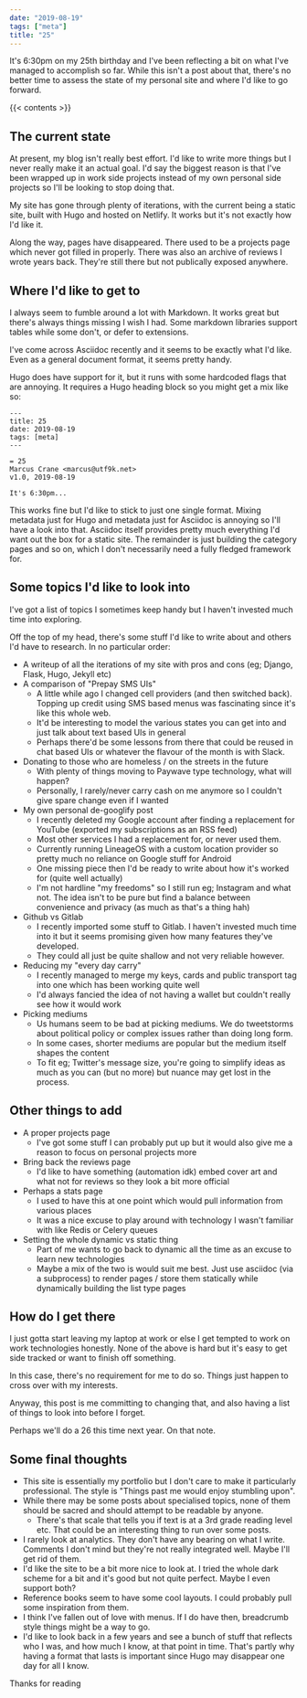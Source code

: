 ```yaml
---
date: "2019-08-19"
tags: ["meta"]
title: "25"
---
```


It's 6:30pm on my 25th birthday and I've been reflecting a bit on what I've managed to accomplish so far. While this isn't a post about that, there's no better time to assess the state of my personal site and where I'd like to go forward.

{{< contents >}}

## The current state

At present, my blog isn't really best effort. I'd like to write more things but I never really make it an actual goal. I'd say the biggest reason is that I've been wrapped up in work side projects instead of my own personal side projects so I'll be looking to stop doing that.

My site has gone through plenty of iterations, with the current being a static site, built with Hugo and hosted on Netlify. It works but it's not exactly how I'd like it.

Along the way, pages have disappeared. There used to be a projects page which never got filled in properly. There was also an archive of reviews I wrote years back. They're still there but not publically exposed anywhere.

## Where I'd like to get to

I always seem to fumble around a lot with Markdown. It works great but there's always things missing I wish I had. Some markdown libraries support tables while some don't, or defer to extensions.

I've come across Asciidoc recently and it seems to be exactly what I'd like. Even as a general document format, it seems pretty handy.

Hugo does have support for it, but it runs with some hardcoded flags that are annoying. It requires a Hugo heading block so you might get a mix like so:

```
---
title: 25
date: 2019-08-19
tags: [meta]
---

= 25
Marcus Crane <marcus@utf9k.net>
v1.0, 2019-08-19

It's 6:30pm...
```

This works fine but I'd like to stick to just one single format. Mixing metadata just for Hugo and metadata just for Asciidoc is annoying so I'll have a look into that. Asciidoc itself provides pretty much everything I'd want out the box for a static site. The remainder is just building the category pages and so on, which I don't necessarily need a fully fledged framework for.

## Some topics I'd like to look into

I've got a list of topics I sometimes keep handy but I haven't invested much time into exploring.

Off the top of my head, there's some stuff I'd like to write about and others I'd have to research. In no particular order:

* A writeup of all the iterations of my site with pros and cons (eg; Django, Flask, Hugo, Jekyll etc)
* A comparison of "Prepay SMS UIs"
  - A little while ago I changed cell providers (and then switched back). Topping up credit using SMS based menus was fascinating since it's like this whole web.
  - It'd be interesting to model the various states you can get into and just talk about text based UIs in general
  - Perhaps there'd be some lessons from there that could be reused in chat based UIs or whatever the flavour of the month is with Slack.
* Donating to those who are homeless / on the streets in the future
  - With plenty of things moving to Paywave type technology, what will happen?
  - Personally, I rarely/never carry cash on me anymore so I couldn't give spare change even if I wanted
* My own personal de-googlify post
  - I recently deleted my Google account after finding a replacement for YouTube (exported my subscriptions as an RSS feed)
  - Most other services I had a replacement for, or never used them.
  - Currently running LineageOS with a custom location provider so pretty much no reliance on Google stuff for Android
  - One missing piece then I'd be ready to write about how it's worked for (quite well actually)
  - I'm not hardline "my freedoms" so I still run eg; Instagram and what not. The idea isn't to be pure but find a balance between convenience and privacy (as much as that's a thing hah)
* Github vs Gitlab
  - I recently imported some stuff to Gitlab. I haven't invested much time into it but it seems promising given how many features they've developed.
  - They could all just be quite shallow and not very reliable however.
* Reducing my "every day carry"
  - I recently managed to merge my keys, cards and public transport tag into one which has been working quite well
  - I'd always fancied the idea of not having a wallet but couldn't really see how it would work
* Picking mediums
  - Us humans seem to be bad at picking mediums. We do tweetstorms about political policy or complex issues rather than doing long form.
  - In some cases, shorter mediums are popular but the medium itself shapes the content
  - To fit eg; Twitter's message size, you're going to simplify ideas as much as you can (but no more) but nuance may get lost in the process.

## Other things to add

* A proper projects page
  - I've got some stuff I can probably put up but it would also give me a reason to focus on personal projects more
* Bring back the reviews page
  - I'd like to have something (automation idk) embed cover art and what not for reviews so they look a bit more official
* Perhaps a stats page
  - I used to have this at one point which would pull information from various places
  - It was a nice excuse to play around with technology I wasn't familiar with like Redis or Celery queues
* Setting the whole dynamic vs static thing
  - Part of me wants to go back to dynamic all the time as an excuse to learn new technologies
  - Maybe a mix of the two is would suit me best. Just use asciidoc (via a subprocess) to render pages / store them statically while dynamically building the list type pages

## How do I get there

I just gotta start leaving my laptop at work or else I get tempted to work on work technologies honestly. None of the above is hard but it's easy to get side tracked or want to finish off something.

In this case, there's no requirement for me to do so. Things just happen to cross over with my interests.

Anyway, this post is me committing to changing that, and also having a list of things to look into before I forget.

Perhaps we'll do a 26 this time next year. On that note.

## Some final thoughts

* This site is essentially my portfolio but I don't care to make it particularly professional. The style is "Things past me would enjoy stumbling upon".
* While there may be some posts about specialised topics, none of them should be sacred and should attempt to be readable by anyone.
  - There's that scale that tells you if text is at a 3rd grade reading level etc. That could be an interesting thing to run over some posts.
* I rarely look at analytics. They don't have any bearing on what I write. Comments I don't mind but they're not really integrated well. Maybe I'll get rid of them.
* I'd like the site to be a bit more nice to look at. I tried the whole dark scheme for a bit and it's good but not quite perfect. Maybe I even support both?
* Reference books seem to have some cool layouts. I could probably pull some inspiration from them.
* I think I've fallen out of love with menus. If I do have then, breadcrumb style things might be a way to go.
* I'd like to look back in a few years and see a bunch of stuff that reflects who I was, and how much I know, at that point in time. That's partly why having a format that lasts is important since Hugo may disappear one day for all I know.

Thanks for reading